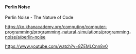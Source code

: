 #### Perlin Noise

Perlin Noise - The Nature of Code

https://ko.khanacademy.org/computing/computer-programming/programming-natural-simulations/programming-noise/a/perlin-noise

https://www.youtube.com/watch?v=8ZEMLCnn8v0

